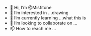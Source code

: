 - 👋 Hi, I’m @Misfitone
- 👀 I’m interested in ...drawing 
- 🌱 I’m currently learning ...what this is 
- 💞️ I’m looking to collaborate on ...
- 📫 How to reach me ...

<!---
Misfitone/Misfitone is a ✨ special ✨ repository because its `README.md` (this file) appears on your GitHub profile.
You can click the Preview link to take a look at your changes.
--->
